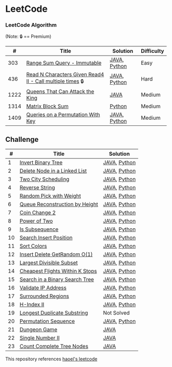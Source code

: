 LeetCode
========

### LeetCode Algorithm

(Note: :lock: == Premium)

| # | Title | Solution | Difficulty |
|---| ----- | -------- | ---------- |
|303|[Range Sum Query - Immutable](https://leetcode.com/problems/range-sum-query-immutable/) | [JAVA](./algorithms/java/303_Range_Sum_Query_Immutable.java), [Python](./algorithms/python/303_Range_Sum_Query_Immutable.py) |Easy|
|436|[Read N Characters Given Read4 II - Call multiple times](https://leetcode.com/explore/interview/card/google/59/array-and-strings/436/) :lock: | [JAVA](./algorithms/java/436_Read_N_Characters_Given_Read4_Call_Multiple_times.java), [Python](./algorithms/python/436_Read_N_Characters_Given_Read4_Call_Multiple_times.py) |Hard|
|1222|[Queens That Can Attack the King](https://leetcode.com/problems/queens-that-can-attack-the-king/) | [JAVA](./algorithms/java/1222_Queens_That_Can_Attack_the_King.java) |Medium|
|1314|[Matrix Block Sum](https://leetcode.com/problems/matrix-block-sum/) | [Python](./algorithms/python/1314_Matrix_Block_Sum.py) |Medium|
|1409|[Queries on a Permutation With Key](https://leetcode.com/problems/queries-on-a-permutation-with-key/) | [JAVA](./algorithms/java/1409_Queries_on_a_Permutation_With_Key.java), [Python](./algorithms/python/1409_Queries_on_a_Permutation_With_Key.py) |Medium|


## Challenge


| # | Title | Solution |
|---| ----- | -------- |
| 1 | [Invert Binary Tree](https://leetcode.com/explore/challenge/card/june-leetcoding-challenge/539/week-1-june-1st-june-7th/3347/) | [JAVA](./algorithms/java/Challenge_Invert_Binary_Tree.java), [Python](./algorithms/python/Challenge_Invert_Binary_Tree.py) |
| 2 | [Delete Node in a Linked List](https://leetcode.com/explore/challenge/card/june-leetcoding-challenge/539/week-1-june-1st-june-7th/3348/) | [JAVA](./algorithms/java/Challenge_Delete_Node_in_a_Linked_List.java), [Python](./algorithms/python/Challenge_Delete_Node_in_a_Linked_List.py) |
| 3 | [Two City Scheduling](https://leetcode.com/explore/challenge/card/june-leetcoding-challenge/539/week-1-june-1st-june-7th/3349/) | [JAVA](./algorithms/java/Challenge_Two_City_Scheduling.java), [Python](./algorithms/python/Challenge_Two_City_Scheduling.py) |
| 4 | [Reverse String](https://leetcode.com/explore/challenge/card/june-leetcoding-challenge/539/week-1-june-1st-june-7th/3350/) | [JAVA](./algorithms/java/Challenge_Reverse_String.java), [Python](./algorithms/python/Challenge_Reverse_String.py) |
| 5 | [Random Pick with Weight](https://leetcode.com/explore/challenge/card/june-leetcoding-challenge/539/week-1-june-1st-june-7th/3351/) | [JAVA](./algorithms/java/Challenge_Random_Pick_with_Weight.java), [Python](./algorithms/python/Challenge_Random_Pick_with_Weight.py) |
| 6 | [Queue Reconstruction by Height](https://leetcode.com/explore/challenge/card/june-leetcoding-challenge/539/week-1-june-1st-june-7th/3352/) | [JAVA](./algorithms/java/Challenge_Queue_Reconstruction_by_Height.java), [Python](./algorithms/python/Challenge_Queue_Reconstruction_by_Height.py) |
| 7 | [Coin Change 2](https://leetcode.com/explore/challenge/card/june-leetcoding-challenge/539/week-1-june-1st-june-7th/3353/) | [JAVA](./algorithms/java/Challenge_Coin_Change_2.java), [Python](./algorithms/python/Challenge_Coin_Change_2.py) |
| 8 | [Power of Two](https://leetcode.com/explore/challenge/card/june-leetcoding-challenge/540/week-2-june-8th-june-14th/3354/) | [JAVA](./algorithms/java/Challenge_Power_of_Two.java), [Python](./algorithms/python/Challenge_Power_of_Two.py) |
| 9 | [Is Subsequence](https://leetcode.com/explore/challenge/card/june-leetcoding-challenge/540/week-2-june-8th-june-14th/3355/) | [JAVA](./algorithms/java/Challenge_Is_Subsequence.java), [Python](./algorithms/python/Challenge_Is_Subsequence.py) |
| 10 | [Search Insert Position](https://leetcode.com/explore/challenge/card/june-leetcoding-challenge/540/week-2-june-8th-june-14th/3356/) | [JAVA](./algorithms/java/Challenge_Search_Insert_Position.java), [Python](./algorithms/python/Challenge_Search_Insert_Position.py) |
| 11 | [Sort Colors](https://leetcode.com/explore/challenge/card/june-leetcoding-challenge/540/week-2-june-8th-june-14th/3357/) | [JAVA](./algorithms/java/Challenge_Sort_Colors.java), [Python](./algorithms/python/Challenge_Sort_Colors.py) |
| 12 | [Insert Delete GetRandom O(1)](https://leetcode.com/explore/challenge/card/june-leetcoding-challenge/540/week-2-june-8th-june-14th/3358/) | [JAVA](./algorithms/java/Challenge_Insert_Delete_GetRandomO1.java), [Python](./algorithms/python/Challenge_Insert_Delete_GetRandomO1.py) |
| 13 | [Largest Divisible Subset](https://leetcode.com/explore/challenge/card/june-leetcoding-challenge/540/week-2-june-8th-june-14th/3359/) | [JAVA](./algorithms/java/Challenge_Largest_Divisible_Subset.java), [Python](./algorithms/python/Challenge_Largest_Divisible_Subset.py) |
| 14 | [Cheapest Flights Within K Stops](https://leetcode.com/explore/challenge/card/june-leetcoding-challenge/540/week-2-june-8th-june-14th/3360/) | [JAVA](./algorithms/java/Challenge_Cheapest_Flights_Within_K_Stops.java), [Python](./algorithms/python/Challenge_Cheapest_Flights_Within_K_Stops.py) |
| 15 | [Search in a Binary Search Tree](https://leetcode.com/explore/challenge/card/june-leetcoding-challenge/541/week-3-june-15th-june-21st/3361/) | [JAVA](./algorithms/java/Challenge_Search_in_a_Binary_Search_Tree.java), [Python](./algorithms/python/Challenge_Search_in_a_Binary_Search_Tree.py) |
| 16 | [Validate IP Address](https://leetcode.com/explore/challenge/card/june-leetcoding-challenge/541/week-3-june-15th-june-21st/3362/) | [JAVA](./algorithms/java/Challenge_Validate_IP_Address.java), [Python](./algorithms/python/Challenge_Validate_IP_Address.py) |
| 17 | [Surrounded Regions](https://leetcode.com/explore/challenge/card/june-leetcoding-challenge/541/week-3-june-15th-june-21st/3363/) | [JAVA](./algorithms/java/Challenge_Surrounded_Regions.java), [Python](./algorithms/python/Challenge_Surrounded_Regions.py) |
| 18 | [H-Index II](https://leetcode.com/explore/challenge/card/june-leetcoding-challenge/541/week-3-june-15th-june-21st/3364/) | [JAVA](./algorithms/java/Challenge_H_Index2.java), [Python](./algorithms/python/Challenge_H_Index2.py) |
| 19 | [Longest Duplicate Substring](https://leetcode.com/explore/challenge/card/june-leetcoding-challenge/541/week-3-june-15th-june-21st/3365/) | Not Solved |
| 20 | [Permutation Sequence](https://leetcode.com/explore/challenge/card/june-leetcoding-challenge/541/week-3-june-15th-june-21st/3366/) | [JAVA](./algorithms/java/Challenge_Permutation_Sequence.java), [Python](./algorithms/python/Challenge_Permutation_Sequence.py) |
| 21 | [Dungeon Game](https://leetcode.com/explore/challenge/card/june-leetcoding-challenge/541/week-3-june-15th-june-21st/3367/) | [JAVA](./algorithms/java/Challenge_Dungeon_Game.java) |
| 22 | [Single Number II](https://leetcode.com/explore/challenge/card/june-leetcoding-challenge/542/week-4-june-22nd-june-28th/3368/) | [JAVA](./algorithms/java/Challenge_Single_Number_II.java) |
| 23 | [Count Complete Tree Nodes](https://leetcode.com/explore/challenge/card/june-leetcoding-challenge/542/week-4-june-22nd-june-28th/3369/) | [JAVA](./algorithms/java/Challenge_Count_Complete_Tree_Nodes.java) |

This repository references [haoel's leetcode](https://github.com/haoel/leetcode)
